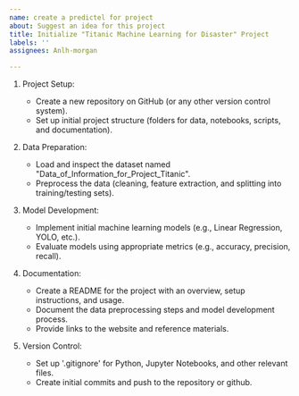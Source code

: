 ```yaml
---
name: create a predictel for project
about: Suggest an idea for this project
title: Initialize "Titanic Machine Learning for Disaster" Project
labels: ''
assignees: Anlh-morgan

---
```


1. Project Setup:
   - Create a new repository on GitHub (or any other version control system).
   - Set up initial project structure (folders for data, notebooks, scripts, and documentation).
   
2. Data Preparation:
   - Load and inspect the dataset named "Data_of_Information_for_Project_Titanic".
   - Preprocess the data (cleaning, feature extraction, and splitting into training/testing sets).

3. Model Development:
   - Implement initial machine learning models (e.g., Linear Regression, YOLO, etc.).
   - Evaluate models using appropriate metrics (e.g., accuracy, precision, recall).

4. Documentation:
   - Create a README for the project with an overview, setup instructions, and usage.
   - Document the data preprocessing steps and model development process.
   - Provide links to the website and reference materials.

5. Version Control:
   - Set up '.gitignore' for Python, Jupyter Notebooks, and other relevant files.
   - Create initial commits and push to the repository or github.
